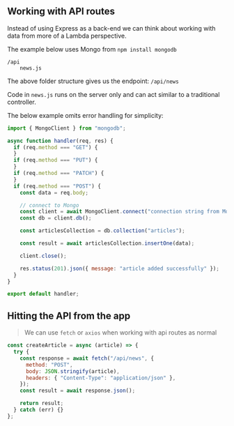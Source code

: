 ## Working with API routes

Instead of using Express as a back-end we can think about working with data from more of a Lambda perspective.

The example below uses Mongo from `npm install mongodb`

```
/api
    news.js
```

The above folder structure gives us the endpoint: `/api/news`

Code in `news.js` runs on the server only and can act similar to a traditional controller.

The below example omits error handling for simplicity:

```js
import { MongoClient } from "mongodb";

async function handler(req, res) {
  if (req.method === "GET") {
  }
  if (req.method === "PUT") {
  }
  if (req.method === "PATCH") {
  }
  if (req.method === "POST") {
    const data = req.body;

    // connect to Mongo
    const client = await MongoClient.connect("connection string from Mongo");
    const db = client.db();

    const articlesCollection = db.collection("articles");

    const result = await articlesCollection.insertOne(data);

    client.close();

    res.status(201).json({ message: "article added successfully" });
  }
}

export default handler;
```

## Hitting the API from the app

> We can use `fetch` or `axios` when working with api routes as normal

```js
const createArticle = async (article) => {
  try {
    const response = await fetch("/api/news", {
      method: "POST",
      body: JSON.stringify(article),
      headers: { "Content-Type": "application/json" },
    });
    const result = await response.json();

    return result;
  } catch (err) {}
};
```
